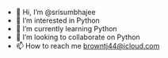 - 👋 Hi, I’m @srisumbhajee
- 👀 I’m interested in Python
- 🌱 I’m currently learning Python
- 💞️ I’m looking to collaborate on Python
- 📫 How to reach me browntj44@icloud.com

<!---
srisumbhajee/srisumbhajee is a ✨ special ✨ repository because its `README.md` (this file) appears on your GitHub profile.
You can click the Preview link to take a look at your changes.
--->
